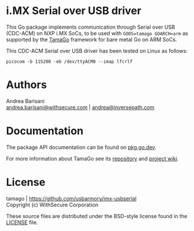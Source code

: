 i.MX Serial over USB driver
===========================

This Go package implements communication through Serial over USB (CDC-ACM) on
NXP i.MX SoCs, to be used with `GOOS=tamago GOARCH=arm` as supported by the
[TamaGo](https://github.com/usbarmory/tamago) framework for bare metal
Go on ARM SoCs.

This CDC-ACM Serial over USB driver has been tested on Linux as follows:

```
picocom -b 115200 -eb /dev/ttyACM0 --imap lfcrlf
```

Authors
=======

Andrea Barisani  
andrea.barisani@withsecure.com | andrea@inversepath.com  

Documentation
=============

The package API documentation can be found on
[pkg.go.dev](https://pkg.go.dev/github.com/usbarmory/imx-usbserial).


For more information about TamaGo see its
[repository](https://github.com/usbarmory/tamago) and
[project wiki](https://github.com/usbarmory/tamago/wiki).

License
=======

tamago | https://github.com/usbarmory/imx-usbserial  
Copyright (c) WithSecure Corporation

These source files are distributed under the BSD-style license found in the
[LICENSE](https://github.com/usbarmory/imx-usbnet/blob/master/LICENSE) file.

